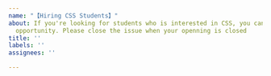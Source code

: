 ```yaml
---
name: "【Hiring CSS Students】"
about: If you're looking for students who is interested in CSS, you can promote your
  opportunity. Please close the issue when your openning is closed
title: ''
labels: ''
assignees: ''

---
```



